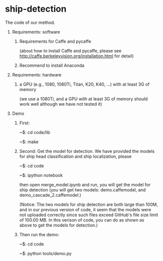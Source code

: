 # ship-detection

The code of our method.


1. Requirements: software
   1) Requirements for Caffe and pycaffe
   
      (about how to install Caffe and pycaffe, please see http://caffe.berkeleyvision.org/installation.html for detail)
      
   2) Recommend to install Anaconda
   
   
2. Requirements: hardware
   1) a GPU (e.g., 1080, 1080Ti, Titan, K20, K40, ...) with at least 3G of memory
   
      (we use a 1080Ti, and a GPU with at least 3G of memory should work well although we have not tested it)
      
      
3. Demo 
   1) First:
        
        ~$: cd code/lib
   
        ~$: make
   
   2) Second: Get the model for detection. We have provided the models for ship head classification and ship localization, please
   
        ~$: cd code
      
        ~$: ipython notebook
      
      then open merge_model.ipynb and run, you will get the model for ship detection (you will get two models: demo.caffemodel, and 
      demo_cascade_2.caffemodel.)
            
      (Notice: The two models for ship detection are both large than 100M, and in our previous version of code, it seem that the models were    
      not uploaded correctly since such files exceed GitHub's file size limit of 100.00 MB. In this verison of code, you can do as shown as  
      above to get the models for detection.)
      
           
   3) Then run the demo:
   
        ~$: cd code
      
        ~$: python tools/demo.py
      
                                     
